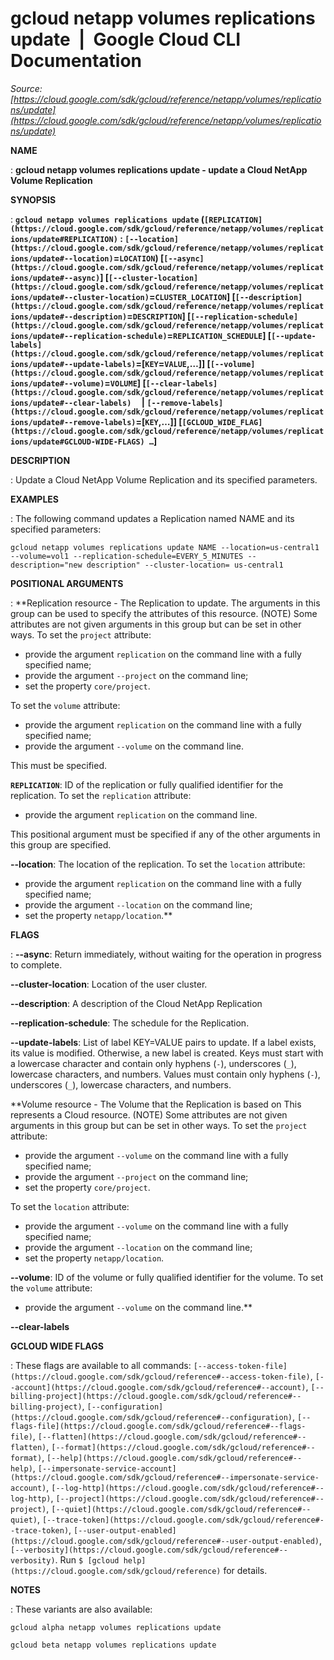 # gcloud netapp volumes replications update  |  Google Cloud CLI Documentation

*Source: [https://cloud.google.com/sdk/gcloud/reference/netapp/volumes/replications/update](https://cloud.google.com/sdk/gcloud/reference/netapp/volumes/replications/update)*

**NAME**

: **gcloud netapp volumes replications update - update a Cloud NetApp Volume Replication**

**SYNOPSIS**

: **`gcloud netapp volumes replications update` (`[REPLICATION](https://cloud.google.com/sdk/gcloud/reference/netapp/volumes/replications/update#REPLICATION)` : `[--location](https://cloud.google.com/sdk/gcloud/reference/netapp/volumes/replications/update#--location)`=`LOCATION`) [`[--async](https://cloud.google.com/sdk/gcloud/reference/netapp/volumes/replications/update#--async)`] [`[--cluster-location](https://cloud.google.com/sdk/gcloud/reference/netapp/volumes/replications/update#--cluster-location)`=`CLUSTER_LOCATION`] [`[--description](https://cloud.google.com/sdk/gcloud/reference/netapp/volumes/replications/update#--description)`=`DESCRIPTION`] [`[--replication-schedule](https://cloud.google.com/sdk/gcloud/reference/netapp/volumes/replications/update#--replication-schedule)`=`REPLICATION_SCHEDULE`] [`[--update-labels](https://cloud.google.com/sdk/gcloud/reference/netapp/volumes/replications/update#--update-labels)`=[`KEY`=`VALUE`,…]] [`[--volume](https://cloud.google.com/sdk/gcloud/reference/netapp/volumes/replications/update#--volume)`=`VOLUME`] [`[--clear-labels](https://cloud.google.com/sdk/gcloud/reference/netapp/volumes/replications/update#--clear-labels)`     | `[--remove-labels](https://cloud.google.com/sdk/gcloud/reference/netapp/volumes/replications/update#--remove-labels)`=[`KEY`,…]] [`[GCLOUD_WIDE_FLAG](https://cloud.google.com/sdk/gcloud/reference/netapp/volumes/replications/update#GCLOUD-WIDE-FLAGS) …`]**

**DESCRIPTION**

: Update a Cloud NetApp Volume Replication and its specified parameters.

**EXAMPLES**

: The following command updates a Replication named NAME and its specified
parameters:

```
gcloud netapp volumes replications update NAME --location=us-central1 --volume=vol1 --replication-schedule=EVERY_5_MINUTES --description="new description" --cluster-location= us-central1
```

**POSITIONAL ARGUMENTS**

: **Replication resource - The Replication to update. The arguments in this group
can be used to specify the attributes of this resource. (NOTE) Some attributes
are not given arguments in this group but can be set in other ways.
To set the `project` attribute:

- provide the argument `replication` on the command line with a fully
specified name;
- provide the argument `--project` on the command line;
- set the property `core/project`.

To set the `volume` attribute:

- provide the argument `replication` on the command line with a fully
specified name;
- provide the argument `--volume` on the command line.

This must be specified.

**`REPLICATION`**:
ID of the replication or fully qualified identifier for the replication.
To set the `replication` attribute:

- provide the argument `replication` on the command line.

This positional argument must be specified if any of the other arguments in this
group are specified.

**--location**:
The location of the replication.
To set the `location` attribute:

- provide the argument `replication` on the command line with a fully
specified name;
- provide the argument `--location` on the command line;
- set the property `netapp/location`.**

**FLAGS**

: **--async**:
Return immediately, without waiting for the operation in progress to complete.

**--cluster-location**:
Location of the user cluster.

**--description**:
A description of the Cloud NetApp Replication

**--replication-schedule**:
The schedule for the Replication.

**--update-labels**:
List of label KEY=VALUE pairs to update. If a label exists, its value is
modified. Otherwise, a new label is created.
Keys must start with a lowercase character and contain only hyphens
(`-`), underscores (`_`), lowercase characters, and
numbers. Values must contain only hyphens (`-`), underscores
(`_`), lowercase characters, and numbers.

**Volume resource - The Volume that the Replication is based on This represents a
Cloud resource. (NOTE) Some attributes are not given arguments in this group but
can be set in other ways.
To set the `project` attribute:

- provide the argument `--volume` on the command line with a fully
specified name;
- provide the argument `--project` on the command line;
- set the property `core/project`.

To set the `location` attribute:

- provide the argument `--volume` on the command line with a fully
specified name;
- provide the argument `--location` on the command line;
- set the property `netapp/location`.

**--volume**:
ID of the volume or fully qualified identifier for the volume.
To set the `volume` attribute:

- provide the argument `--volume` on the command line.**

**--clear-labels**

**GCLOUD WIDE FLAGS**

: These flags are available to all commands: `[--access-token-file](https://cloud.google.com/sdk/gcloud/reference#--access-token-file)`,
`[--account](https://cloud.google.com/sdk/gcloud/reference#--account)`, `[--billing-project](https://cloud.google.com/sdk/gcloud/reference#--billing-project)`,
`[--configuration](https://cloud.google.com/sdk/gcloud/reference#--configuration)`,
`[--flags-file](https://cloud.google.com/sdk/gcloud/reference#--flags-file)`,
`[--flatten](https://cloud.google.com/sdk/gcloud/reference#--flatten)`, `[--format](https://cloud.google.com/sdk/gcloud/reference#--format)`, `[--help](https://cloud.google.com/sdk/gcloud/reference#--help)`, `[--impersonate-service-account](https://cloud.google.com/sdk/gcloud/reference#--impersonate-service-account)`,
`[--log-http](https://cloud.google.com/sdk/gcloud/reference#--log-http)`,
`[--project](https://cloud.google.com/sdk/gcloud/reference#--project)`, `[--quiet](https://cloud.google.com/sdk/gcloud/reference#--quiet)`, `[--trace-token](https://cloud.google.com/sdk/gcloud/reference#--trace-token)`, `[--user-output-enabled](https://cloud.google.com/sdk/gcloud/reference#--user-output-enabled)`,
`[--verbosity](https://cloud.google.com/sdk/gcloud/reference#--verbosity)`.
Run `$ [gcloud help](https://cloud.google.com/sdk/gcloud/reference)` for details.

**NOTES**

: These variants are also available:

```
gcloud alpha netapp volumes replications update
```

```
gcloud beta netapp volumes replications update
```